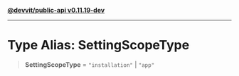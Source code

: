 [**@devvit/public-api v0.11.19-dev**](../README.md)

---

# Type Alias: SettingScopeType

> **SettingScopeType** = `"installation"` \| `"app"`
